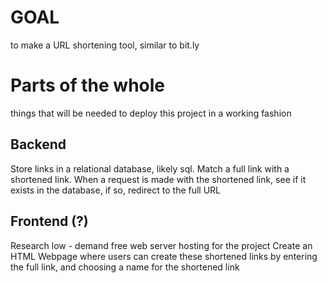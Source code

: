 # GOAL
to make a URL shortening tool, similar to bit.ly

# Parts of the whole
things that will be needed to deploy this project in a working fashion

## Backend
Store links in a relational database, likely sql. Match a full link with a shortened link.
When a request is made with the shortened link, see if it exists in the database, if so, redirect to the full URL

## Frontend (?) 
Research low - demand free web server hosting for the project
Create an HTML Webpage where users can create these shortened links by entering the full link, and choosing a name for the shortened link
